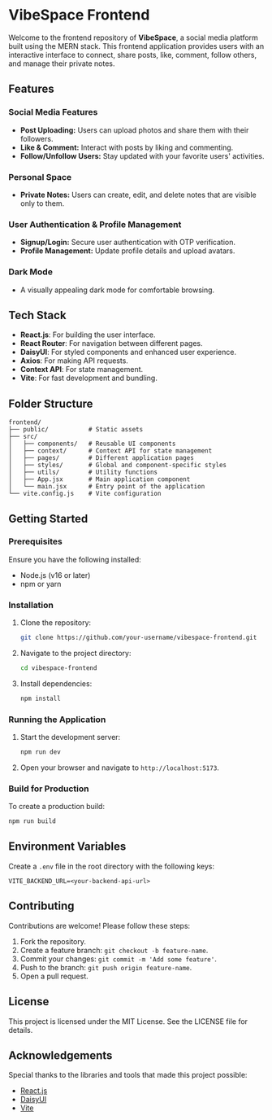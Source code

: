 # VibeSpace Frontend

Welcome to the frontend repository of **VibeSpace**, a social media platform built using the MERN stack. This frontend application provides users with an interactive interface to connect, share posts, like, comment, follow others, and manage their private notes.

## Features

### Social Media Features
- **Post Uploading:** Users can upload photos and share them with their followers.
- **Like & Comment:** Interact with posts by liking and commenting.
- **Follow/Unfollow Users:** Stay updated with your favorite users' activities.

### Personal Space
- **Private Notes:** Users can create, edit, and delete notes that are visible only to them.

### User Authentication & Profile Management
- **Signup/Login:** Secure user authentication with OTP verification.
- **Profile Management:** Update profile details and upload avatars.

### Dark Mode
- A visually appealing dark mode for comfortable browsing.

## Tech Stack
- **React.js**: For building the user interface.
- **React Router**: For navigation between different pages.
- **DaisyUI**: For styled components and enhanced user experience.
- **Axios**: For making API requests.
- **Context API**: For state management.
- **Vite**: For fast development and bundling.

## Folder Structure
```
frontend/
├── public/           # Static assets
├── src/
│   ├── components/   # Reusable UI components
│   ├── context/      # Context API for state management
│   ├── pages/        # Different application pages
│   ├── styles/       # Global and component-specific styles
│   ├── utils/        # Utility functions
│   ├── App.jsx       # Main application component
│   └── main.jsx      # Entry point of the application
└── vite.config.js    # Vite configuration
```

## Getting Started

### Prerequisites
Ensure you have the following installed:
- Node.js (v16 or later)
- npm or yarn

### Installation

1. Clone the repository:
   ```bash
   git clone https://github.com/your-username/vibespace-frontend.git
   ```

2. Navigate to the project directory:
   ```bash
   cd vibespace-frontend
   ```

3. Install dependencies:
   ```bash
   npm install
   ```

### Running the Application

1. Start the development server:
   ```bash
   npm run dev
   ```

2. Open your browser and navigate to `http://localhost:5173`.

### Build for Production

To create a production build:
```bash
npm run build
```

## Environment Variables
Create a `.env` file in the root directory with the following keys:
```env
VITE_BACKEND_URL=<your-backend-api-url>
```

## Contributing
Contributions are welcome! Please follow these steps:
1. Fork the repository.
2. Create a feature branch: `git checkout -b feature-name`.
3. Commit your changes: `git commit -m 'Add some feature'`.
4. Push to the branch: `git push origin feature-name`.
5. Open a pull request.

## License
This project is licensed under the MIT License. See the LICENSE file for details.

## Acknowledgements
Special thanks to the libraries and tools that made this project possible:
- [React.js](https://reactjs.org/)
- [DaisyUI](https://daisyui.com/)
- [Vite](https://vitejs.dev/)
